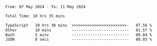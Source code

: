 
<!--START_SECTION:waka-->

```txt
From: 07 May 2024 - To: 11 May 2024

Total Time: 10 hrs 35 mins

TypeScript   10 hrs 30 mins  >>>>>>>>>>>>>>>>>>>>>>>>-   97.56 %
Other        10 mins         -------------------------   01.57 %
Bash         5 mins          -------------------------   00.84 %
JSON         0 secs          -------------------------   00.03 %
```

<!--END_SECTION:waka-->

<!--

### Hi there 👋
**Iam-cesar/Iam-cesar** is a ✨ _special_ ✨ repository because its `README.md` (this file) appears on your GitHub profile.

Here are some ideas to get you started:

- 🔭 I’m currently working on ...
- 🌱 I’m currently learning ...
- 👯 I’m looking to collaborate on ...
- 🤔 I’m looking for help with ...
- 💬 Ask me about ...
- 📫 How to reach me: ...
- 😄 Pronouns: ...
- ⚡ Fun fact: ...
-->
